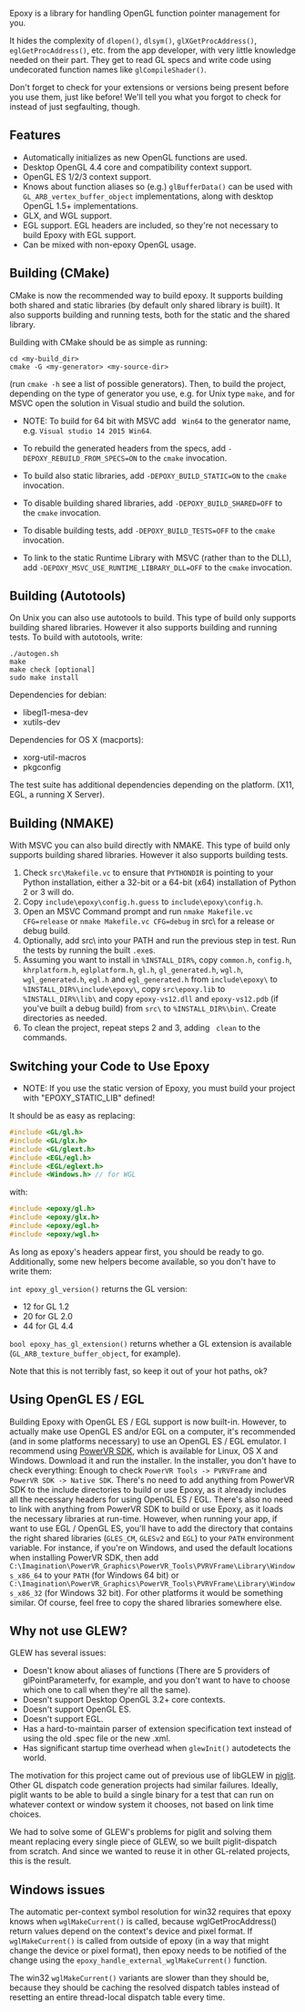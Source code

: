 Epoxy is a library for handling OpenGL function pointer management for
you.

It hides the complexity of `dlopen()`, `dlsym()`,
`glXGetProcAddress()`, `eglGetProcAddress()`, etc. from the
app developer, with very little knowledge needed on their part.  They
get to read GL specs and write code using undecorated function names
like `glCompileShader()`.

Don't forget to check for your extensions or versions being present
before you use them, just like before!  We'll tell you what you forgot
to check for instead of just segfaulting, though.

Features
--------

* Automatically initializes as new OpenGL functions are used.
* Desktop OpenGL 4.4 core and compatibility context support.
* OpenGL ES 1/2/3 context support.
* Knows about function aliases so (e.g.) `glBufferData()` can be
  used with `GL_ARB_vertex_buffer_object` implementations, along
  with desktop OpenGL 1.5+ implementations.
* GLX, and WGL support.
* EGL support. EGL headers are included, so they're not necessary to build Epoxy
  with EGL support.
* Can be mixed with non-epoxy OpenGL usage.

Building (CMake)
-----------------

CMake is now the recommended way to build epoxy. It supports building both
shared and static libraries (by default only shared library is built). It also
supports building and running tests, both for the static and the shared library.

Building with CMake should be as simple as running:

    cd <my-build_dir>
    cmake -G <my-generator> <my-source-dir>

(run `cmake -h` see a list of possible generators). Then, to build the project,
depending on the type of generator you use, e.g. for Unix type `make`, and for
MSVC open the solution in Visual studio and build the solution.

* NOTE: To build for 64 bit with MSVC add ` Win64` to the generator name, e.g.
  `Visual studio 14 2015 Win64`.

* To rebuild the generated headers from the specs, add
`-DEPOXY_REBUILD_FROM_SPECS=ON` to the `cmake` invocation.

* To build also static libraries, add
`-DEPOXY_BUILD_STATIC=ON` to the `cmake` invocation.

* To disable building shared libraries, add
`-DEPOXY_BUILD_SHARED=OFF` to the `cmake` invocation.

* To disable building tests, add
`-DEPOXY_BUILD_TESTS=OFF` to the `cmake` invocation.

* To link to the static Runtime Library with MSVC (rather than to the DLL), add
`-DEPOXY_MSVC_USE_RUNTIME_LIBRARY_DLL=OFF` to the `cmake` invocation.

Building (Autotools)
---------------------

On Unix you can also use autotools to build. This type of build only supports
building shared libraries. However it also supports building and running tests.
To build with autotools, write:

    ./autogen.sh
    make
    make check [optional]
    sudo make install

Dependencies for debian:

* libegl1-mesa-dev
* xutils-dev

Dependencies for OS X (macports):

* xorg-util-macros
* pkgconfig

The test suite has additional dependencies depending on the platform.
(X11, EGL, a running X Server).

Building (NMAKE)
-----------------

With MSVC you can also build directly with NMAKE. This type of build only
supports building shared libraries. However it also supports building
tests.

1. Check `src\Makefile.vc` to ensure that `PYTHONDIR` is pointing to your Python
   installation, either a 32-bit or a 64-bit (x64) installation of Python 2 or 3
   will do.
2. Copy `include\epoxy\config.h.guess` to `include\epoxy\config.h`.
3. Open an MSVC Command prompt and run `nmake Makefile.vc CFG=release` or
   `nmake Makefile.vc CFG=debug` in src\ for a release or debug build.
4. Optionally, add src\ into your PATH and run the previous step in test\. Run
   the tests by running the built `.exe`s.
5. Assuming you want to install in `%INSTALL_DIR%`, copy `common.h`, `config.h`,
   `khrplatform.h`, `eglplatform.h`, `gl.h`, `gl_generated.h`, `wgl.h`, `wgl_generated.h`,
   `egl.h` and `egl_generated.h` from `include\epoxy\` to
   `%INSTALL_DIR%\include\epoxy\`, copy `src\epoxy.lib` to `%INSTALL_DIR%\lib\` and
   copy `epoxy-vs12.dll` and `epoxy-vs12.pdb` (if you've built a debug build) from
   `src\` to `%INSTALL_DIR%\bin\`. Create directories as needed.
6. To clean the project, repeat steps 2 and 3, adding ` clean` to the commands.

Switching your Code to Use Epoxy
---------------------------------

* NOTE: If you use the static version of Epoxy, you must build your project with
  "EPOXY_STATIC_LIB" defined!

It should be as easy as replacing:
```c
#include <GL/gl.h>
#include <GL/glx.h>
#include <GL/glext.h>
#include <EGL/egl.h>
#include <EGL/eglext.h>
#include <Windows.h> // for WGL
```
with:
```c
#include <epoxy/gl.h>
#include <epoxy/glx.h>
#include <epoxy/egl.h>
#include <epoxy/wgl.h>
```
As long as epoxy's headers appear first, you should be ready to go.
Additionally, some new helpers become available, so you don't have to
write them:

`int epoxy_gl_version()` returns the GL version:

* 12 for GL 1.2
* 20 for GL 2.0
* 44 for GL 4.4

`bool epoxy_has_gl_extension()` returns whether a GL extension is
available (`GL_ARB_texture_buffer_object`, for example).

Note that this is not terribly fast, so keep it out of your hot paths,
ok?

Using OpenGL ES / EGL
----------------------

Building Epoxy with OpenGL ES / EGL support is now built-in. However, to
actually make use OpenGL ES and/or EGL on a computer, it's recommended (and in
some platforms necessary) to use an OpenGL ES / EGL emulator. I recommend using
[PowerVR SDK](http://community.imgtec.com/developers/powervr/graphics-sdk/),
which is available for Linux, OS X and Windows. Download it and run the
installer. In the installer, you don't have to check everything: Enough to check
`PowerVR Tools -> PVRVFrame` and `PowerVR SDK -> Native SDK`. There's no need to
add anything from PowerVR SDK to the include directories to build or use Epoxy,
as it already includes all the necessary headers for using OpenGL ES / EGL.
There's also no need to link with anything from PowerVR SDK to build or use
Epoxy, as it loads the necessary libraries at run-time. However, when running
your app, if want to use EGL / OpenGL ES, you'll have to add the directory that
contains the right shared libraries (`GLES_CM`, `GLESv2` and `EGL`) to your
`PATH` environment variable. For instance, if you're on Windows, and used the
default locations when installing PowerVR SDK, then add
`C:\Imagination\PowerVR_Graphics\PowerVR_Tools\PVRVFrame\Library\Windows_x86_64`
to your `PATH` (for Windows 64 bit) or
`C:\Imagination\PowerVR_Graphics\PowerVR_Tools\PVRVFrame\Library\Windows_x86_32`
(for Windows 32 bit). For other platforms it would be something similar. Of
course, feel free to copy the shared libraries somewhere else.

Why not use GLEW?
--------------------

GLEW has several issues:

* Doesn't know about aliases of functions (There are 5 providers of
  glPointParameterfv, for example, and you don't want to have to
  choose which one to call when they're all the same).
* Doesn't support Desktop OpenGL 3.2+ core contexts.
* Doesn't support OpenGL ES.
* Doesn't support EGL.
* Has a hard-to-maintain parser of extension specification text
  instead of using the old .spec file or the new .xml.
* Has significant startup time overhead when `glewInit()`
  autodetects the world.

The motivation for this project came out of previous use of libGLEW in
[piglit](http://piglit.freedesktop.org/).  Other GL dispatch code
generation projects had similar failures.  Ideally, piglit wants to be
able to build a single binary for a test that can run on whatever
context or window system it chooses, not based on link time choices.

We had to solve some of GLEW's problems for piglit and solving them
meant replacing every single piece of GLEW, so we built
piglit-dispatch from scratch.  And since we wanted to reuse it in
other GL-related projects, this is the result.

Windows issues
---------------

The automatic per-context symbol resolution for win32 requires that
epoxy knows when `wglMakeCurrent()` is called, because
wglGetProcAddress() return values depend on the context's device and
pixel format.  If `wglMakeCurrent()` is called from outside of
epoxy (in a way that might change the device or pixel format), then
epoxy needs to be notified of the change using the
`epoxy_handle_external_wglMakeCurrent()` function.

The win32 `wglMakeCurrent()` variants are slower than they should be,
because they should be caching the resolved dispatch tables instead of
resetting an entire thread-local dispatch table every time.
